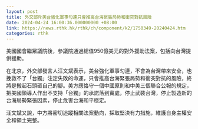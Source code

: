 ```yaml
---
layout: post
title: 外交部斥美台強化軍事勾連只會推高台海緊張局勢和衝突對抗風險
date: 2024-04-24 16:00:36.000000000 +08:00
link: https://news.rthk.hk/rthk/ch/component/k2/1750349-20240424.htm
categories: rthk
---
```


美國國會繼眾議院後，參議院通過總值950億美元的對外援助法案，包括向台灣提供援助。

在北京，外交部發言人汪文斌表示，美台強化軍事勾連，不會為台灣帶來安全，也挽救不了「台獨」注定失敗的命運，只會推高台海緊張局勢和衝突對抗的風險，終將是搬起石頭砸自己的腳。美方應恪守一個中國原則和中美三個聯合公報的規定，把美國領導人作出不支持「台獨」的承諾落到實處，停止武裝台灣，停止製造新的台海局勢緊張因素，停止危害台海和平穩定。

汪文斌又說，中方將密切追蹤相關法案動向，採取堅決有力措施，維護自身主權安全和領土完整。
